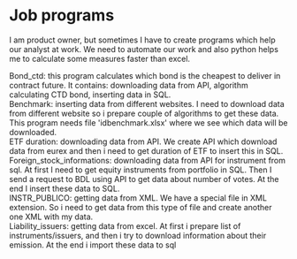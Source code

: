 # Job programs
I am product owner, but sometimes I have to create programs which help our analyst at work.
We need to automate our work and also python helps me to calculate some measures faster than excel.

Bond_ctd: this program calculates which bond is the cheapest to deliver in contract future. It contains: downloading data from API, algorithm calculating CTD bond, inserting data in SQL.<br />
Benchmark: inserting data from different websites. I need to download data from different website so i prepare couple of algorithms to get these data. This program needs file 'idbenchmark.xlsx' where we see which data will be downloaded.<br />
ETF duration: downloading data from API. We create API which download data from eurex and then i need to get duration of ETF to insert this in SQL.<br />
Foreign_stock_informations: downloading data from API for instrument from sql. At first I need to get equity instruments from portfolio in SQL. Then I send a request to BDL using API to get data about number of votes. At the end I insert these data to SQL.<br />
INSTR_PUBLICO: getting data from XML. We have a special file in XML extension. So i need to get data from this type of file and create another one XML with my data.<br />
Liability_issuers: getting data from excel. At first i prepare list of instruments/issuers, and then i try to download information about their emission. At the end i import these data to sql
